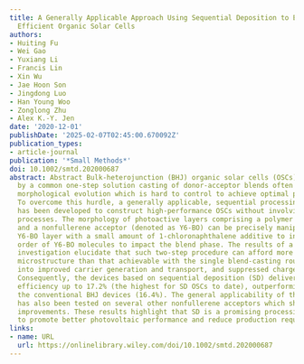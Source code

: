 ```yaml
---
title: A Generally Applicable Approach Using Sequential Deposition to Enable Highly
  Efficient Organic Solar Cells
authors:
- Huiting Fu
- Wei Gao
- Yuxiang Li
- Francis Lin
- Xin Wu
- Jae Hoon Son
- Jingdong Luo
- Han Young Woo
- Zonglong Zhu
- Alex K.‐Y. Jen
date: '2020-12-01'
publishDate: '2025-02-07T02:45:00.670092Z'
publication_types:
- article-journal
publication: '*Small Methods*'
doi: 10.1002/smtd.202000687
abstract: Abstract Bulk‐heterojunction (BHJ) organic solar cells (OSCs) are prepared
  by a common one‐step solution casting of donor‐acceptor blends often encounter dynamic
  morphological evolution which is hard to control to achieve optimal performance.
  To overcome this hurdle, a generally applicable, sequential processing approach
  has been developed to construct high‐performance OSCs without involving tedious
  processes. The morphology of photoactive layers comprising a polymer donor (PM6)
  and a nonfullerene acceptor (denoted as Y6‐BO) can be precisely manipulated by tuning
  Y6‐BO layer with a small amount of 1‐chloronaphthalene additive to induce the structural
  order of Y6‐BO molecules to impact the blend phase. The results of a comparative
  investigation elucidate that such two‐step procedure can afford more favorable BHJ
  microstructure than that achievable with the single blend‐casting route. This translates
  into improved carrier generation and transport, and suppressed charge recombination.
  Consequently, the devices based on sequential deposition (SD) deliver a remarkable
  efficiency up to 17.2% (the highest for SD OSCs to date), outperforming that from
  the conventional BHJ devices (16.4%). The general applicability of this approach
  has also been tested on several other nonfullerene acceptors which show similar
  improvements. These results highlight that SD is a promising processing alternative
  to promote better photovoltaic performance and reduce production requirements.
links:
- name: URL
  url: https://onlinelibrary.wiley.com/doi/10.1002/smtd.202000687
---
```


